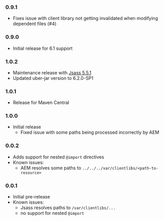 ### 0.9.1
* Fixes issue with client library not getting invalidated when modifying dependent files (#4)

### 0.9.0
* Initial release for 6.1 support

### 1.0.2
* Maintenance release with [Jsass 5.5.1](https://github.com/bit3/jsass/releases/tag/5.5.1)
* Updated uber-jar version to 6.2.0-SP1

### 1.0.1
* Release for Maven Central

### 1.0.0
* Initial release
    * Fixed issue with some paths being processed incorrectly by AEM

### 0.0.2
* Adds support for nested `@import` directives
* Known issues:
    * AEM resolves some paths to `../../../var/clientlibs/<path-to-resource>`

### 0.0.1
* Initial pre-release
* Known issues: 
    * Jsass resolves paths to `/var/clientlibs/...`
    * no support for nested `@import`
